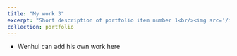```yaml
---
title: "My work 3"
excerpt: "Short description of portfolio item number 1<br/><img src='/images/500x300.png'>"
collection: portfolio
---
```

* Wenhui can add his own work here
